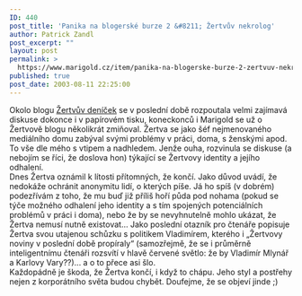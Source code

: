 ```yaml
---
ID: 440
post_title: 'Panika na blogerské burze 2 &#8211; Žertvův nekrolog'
author: Patrick Zandl
post_excerpt: ""
layout: post
permalink: >
  https://www.marigold.cz/item/panika-na-blogerske-burze-2-zertvuv-nekrolog
published: true
post_date: 2003-08-11 22:25:00
---
```

Okolo blogu <A href="http://zertva.bloguje.cz/" target=_blank>Žertvův deníček</A> se v poslední době rozpoutala velmi zajímavá diskuse dokonce i v papírovém tisku, koneckonců i Marigold se už o Žertvově blogu několikrát zmiňoval. Žertva se jako šéf nejmenovaného mediálního domu zabýval svými problémy v práci, doma, s ženskými apod. To vše dle mého s vtipem a nadhledem. Jenže ouha, rozvinula se diskuse (a nebojím se říci, že doslova hon) týkající se Žertvovy identity a jejího odhalení. <BR>Dnes Žertva oznámil k lítosti přítomných, že končí. Jako důvod uvádí, že nedokáže ochránit anonymitu lidí, o kterých píše. Já ho spíš (v dobrém) podezřívám z toho, že mu buď již příliš hoří půda pod nohama (pokud se týče možného odhalení jeho identity a s tím spojených potenciálních problémů v práci i doma), nebo že by se nevyhnutelně mohlo ukázat, že Žertva nemusí nutně existovat... Jako poslední otazník pro čtenáře popisuje Žertva svou utajenou schůzku s politikem Vladimírem, kterého i &#8222;Žertvovy noviny v poslední době propíraly&#8220; (samozřejmě, že se i průměrně inteligentnímu čtenáři rozsvítí v hlavě červené světlo: že by Vladimír Mlynář a Karlovy Vary??)... a o to přece asi šlo.<BR>Každopádně je škoda, že Žertva končí, i když to chápu. Jeho styl a postřehy nejen z korporátního světa budou chybět. Doufejme, že se objeví jinde ;)<BR>